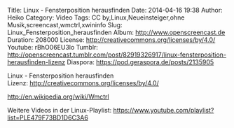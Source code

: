 Title: Linux - Fensterposition herausfinden
Date: 2014-04-16 19:38
Author: Heiko
Category: Video
Tags: CC by,Linux,Neueinsteiger,ohne Musik,screencast,wmctrl,xwininfo
Slug: Linux_Fensterposition_herausfinden
Album: http://www.openscreencast.de
Duration: 208000
License: http://creativecommons.org/licenses/by/4.0/
Youtube: rBhO06EU3lo
Tumblr: http://openscreencast.tumblr.com/post/82919326917/linux-fensterposition-herausfinden-lizenz
Diaspora: https://pod.geraspora.de/posts/2135905

Linux - Fensterposition herausfinden  
Lizenz: <http://creativecommons.org/licenses/by/4.0/>  
  
<http://en.wikipedia.org/wiki/Wmctrl>  
  
Weitere Videos in der Linux-Playlist:
<https://www.youtube.com/playlist?list=PLE479F73BD1D6C3A6>  
  

